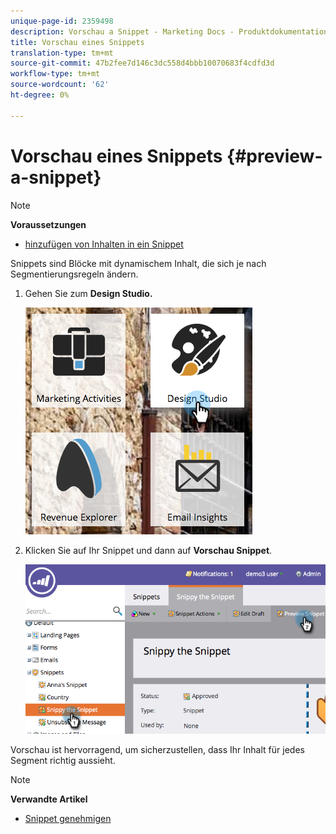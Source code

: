 ```yaml
---
unique-page-id: 2359498
description: Vorschau a Snippet - Marketing Docs - Produktdokumentation
title: Vorschau eines Snippets
translation-type: tm+mt
source-git-commit: 47b2fee7d146c3dc558d4bbb10070683f4cdfd3d
workflow-type: tm+mt
source-wordcount: '62'
ht-degree: 0%

---
```



# Vorschau eines Snippets {#preview-a-snippet}

>[!NOTE]
>
>**Voraussetzungen**
>
>* [hinzufügen von Inhalten in ein Snippet](add-content-to-a-snippet.md)

>



Snippets sind Blöcke mit dynamischem Inhalt, die sich je nach Segmentierungsregeln ändern.

1. Gehen Sie zum **Design Studio.**

   ![](assets/designstudio-3.png)

1. Klicken Sie auf Ihr Snippet und dann auf **Vorschau Snippet**.

   ![](assets/image2014-9-16-9-3a48-3a32.png)

Vorschau ist hervorragend, um sicherzustellen, dass Ihr Inhalt für jedes Segment richtig aussieht.

>[!NOTE]
>
>**Verwandte Artikel**
>
>* [Snippet genehmigen](approve-a-snippet.md)

>




